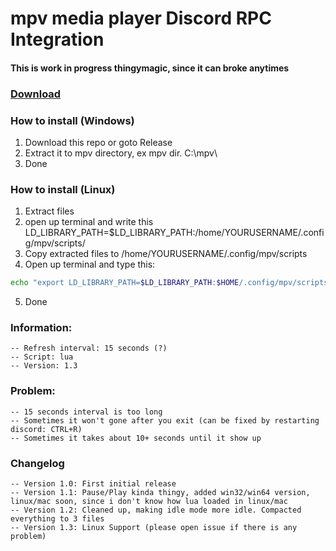 # mpv media player Discord RPC Integration
#### This is work in progress thingymagic, since it can broke anytimes

### [Download](https://github.com/noaione/mpv-discordRPC/releases)

### How to install (Windows)
1. Download this repo or goto Release
2. Extract it to mpv directory, ex mpv dir. C:\mpv\
3. Done

### How to install (Linux)
1. Extract files
2. open up terminal and write this LD_LIBRARY_PATH=$LD_LIBRARY_PATH:/home/YOURUSERNAME/.config/mpv/scripts/
3. Copy extracted files to /home/YOURUSERNAME/.config/mpv/scripts
4. Open up terminal and type this: 
```bash
echo "export LD_LIBRARY_PATH=$LD_LIBRARY_PATH:$HOME/.config/mpv/scripts/" >> ~/.bashrc
```
5. Done

### Information:
```
-- Refresh interval: 15 seconds (?)
-- Script: lua
-- Version: 1.3
```

### Problem:
```
-- 15 seconds interval is too long
-- Sometimes it won't gone after you exit (can be fixed by restarting discord: CTRL+R)
-- Sometimes it takes about 10+ seconds until it show up
```

### Changelog
```
-- Version 1.0: First initial release
-- Version 1.1: Pause/Play kinda thingy, added win32/win64 version, linux/mac soon, since i don't know how lua loaded in linux/mac
-- Version 1.2: Cleaned up, making idle mode more idle. Compacted everything to 3 files
-- Version 1.3: Linux Support (please open issue if there is any problem)
```
